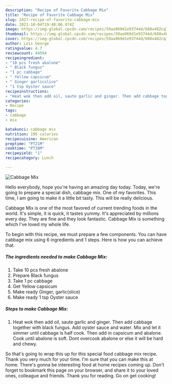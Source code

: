 ```yaml
---
description: "Recipe of Favorite Cabbage Mix"
title: "Recipe of Favorite Cabbage Mix"
slug: 2427-recipe-of-favorite-cabbage-mix
date: 2021-10-04T19:48:06.974Z
image: https://img-global.cpcdn.com/recipes/59aa969d1e93744d/680x482cq70/cabbage-mix-recipe-main-photo.jpg
thumbnail: https://img-global.cpcdn.com/recipes/59aa969d1e93744d/680x482cq70/cabbage-mix-recipe-main-photo.jpg
cover: https://img-global.cpcdn.com/recipes/59aa969d1e93744d/680x482cq70/cabbage-mix-recipe-main-photo.jpg
author: Lois George
ratingvalue: 4.7
reviewcount: 44594
recipeingredient:
- "10 pcs fresh abalone"
- " Black fungus"
- "1 pc cabbage"
- " Yellow capsicum"
- " Ginger garlicslice"
- "1 tsp Oyster sauce"
recipeinstructions:
- "Heat wok then add oil, saute garlic and ginger. Then add cabbage together with black fungus. Add oyster sauce and water. Mix and let it simmer until cabbage is half cook. Then add in capsicum and abalone. Cook until abalone is soft. Dont overcook abalone or else it will be hard and chewy."
categories:
- Recipe
tags:
- cabbage
- mix

katakunci: cabbage mix 
nutrition: 195 calories
recipecuisine: American
preptime: "PT21M"
cooktime: "PT38M"
recipeyield: "1"
recipecategory: Lunch

---
```



![Cabbage Mix](https://img-global.cpcdn.com/recipes/59aa969d1e93744d/680x482cq70/cabbage-mix-recipe-main-photo.jpg)

Hello everybody, hope you're having an amazing day today. Today, we're going to prepare a special dish, cabbage mix. One of my favorites. This time, I am going to make it a little bit tasty. This will be really delicious.



Cabbage Mix is one of the most favored of current trending foods in the world. It's simple, it is quick, it tastes yummy. It's appreciated by millions every day. They are fine and they look fantastic. Cabbage Mix is something which I've loved my whole life.


To begin with this recipe, we must prepare a few components. You can have cabbage mix using 6 ingredients and 1 steps. Here is how you can achieve that.

<!--inarticleads1-->

##### The ingredients needed to make Cabbage Mix:

1. Take 10 pcs fresh abalone
1. Prepare  Black fungus
1. Take 1 pc cabbage
1. Get  Yellow capsicum
1. Make ready  Ginger, garlic(slice)
1. Make ready 1 tsp Oyster sauce




<!--inarticleads2-->

##### Steps to make Cabbage Mix:

1. Heat wok then add oil, saute garlic and ginger. Then add cabbage together with black fungus. Add oyster sauce and water. Mix and let it simmer until cabbage is half cook. Then add in capsicum and abalone. Cook until abalone is soft. Dont overcook abalone or else it will be hard and chewy.




So that's going to wrap this up for this special food cabbage mix recipe. Thank you very much for your time. I'm sure that you can make this at home. There's gonna be interesting food at home recipes coming up. Don't forget to bookmark this page on your browser, and share it to your loved ones, colleague and friends. Thank you for reading. Go on get cooking!

